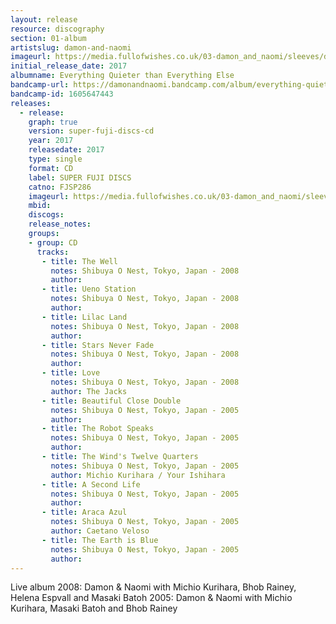 ```yaml
---
layout: release
resource: discography
section: 01-album
artistslug: damon-and-naomi
imageurl: https://media.fullofwishes.co.uk/03-damon_and_naomi/sleeves/damon-and-naomi-everything-quieter-than-everything-else.jpg
initial_release_date: 2017
albumname: Everything Quieter than Everything Else
bandcamp-url: https://damonandnaomi.bandcamp.com/album/everything-quieter-than-everything-else-live-in-japan
bandcamp-id: 1605647443
releases:
  - release:
    graph: true
    version: super-fuji-discs-cd
    year: 2017
    releasedate: 2017
    type: single
    format: CD
    label: SUPER FUJI DISCS
    catno: FJSP286
    imageurl: https://media.fullofwishes.co.uk/03-damon_and_naomi/sleeves/damon-and-naomi-everything-quieter-than-everything-else.jpg
    mbid:
    discogs:
    release_notes:
    groups:
    - group: CD
      tracks:
       - title: The Well
         notes: Shibuya O Nest, Tokyo, Japan - 2008
         author:
       - title: Ueno Station
         notes: Shibuya O Nest, Tokyo, Japan - 2008
         author:
       - title: Lilac Land
         notes: Shibuya O Nest, Tokyo, Japan - 2008
         author:
       - title: Stars Never Fade
         notes: Shibuya O Nest, Tokyo, Japan - 2008
         author:
       - title: Love
         notes: Shibuya O Nest, Tokyo, Japan - 2008
         author: The Jacks
       - title: Beautiful Close Double
         notes: Shibuya O Nest, Tokyo, Japan - 2005
         author:
       - title: The Robot Speaks
         notes: Shibuya O Nest, Tokyo, Japan - 2005
         author:
       - title: The Wind's Twelve Quarters
         notes: Shibuya O Nest, Tokyo, Japan - 2005
         author: Michio Kurihara / Your Ishihara
       - title: A Second Life
         notes: Shibuya O Nest, Tokyo, Japan - 2005
         author:
       - title: Araca Azul
         notes: Shibuya O Nest, Tokyo, Japan - 2005
         author: Caetano Veloso
       - title: The Earth is Blue
         notes: Shibuya O Nest, Tokyo, Japan - 2005
         author:
---
```

Live album
2008: Damon & Naomi with Michio Kurihara, Bhob Rainey, Helena Espvall and Masaki Batoh
2005: Damon & Naomi with Michio Kurihara, Masaki Batoh and Bhob Rainey
